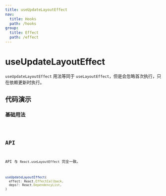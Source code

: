 ```yaml
---
title: useUpdateLayoutEffect
nav:
  title: Hooks
  path: /hooks
group:
  title: Effect
  path: /effect
---
```


# useUpdateLayoutEffect

`useUpdateLayoutEffect` 用法等同于 `useLayoutEffect`，但是会忽略首次执行，只在依赖更新时执行。

## 代码演示

### 基础用法

<code src="./demo/demo01.tsx" />

## API

API 与 `React.useLayoutEffect` 完全一致。

```typescript
useUpdateLayoutEffect(
  effect: React.EffectCallback,
  deps?: React.DependencyList,
)
```
